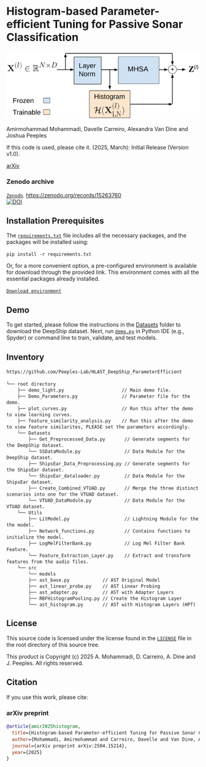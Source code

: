 # Histogram-based Parameter-efficient Tuning for Passive Sonar Classification
<p align="center">
  <img src="Figures/Workflow.png" alt="Workflow Diagram">
</p>


Amirmohammad Mohammadi, Davelle Carreiro, Alexandra Van Dine and Joshua Peeples

If this code is used, please cite it. (2025, March): Initial Release (Version v1.0). 

[arXiv](https://arxiv.org/abs/2504.15214)

### Zenodo archive

[`Zenodo`](https://doi.org/10.5281/zenodo.15263760). https://zenodo.org/records/15263760  
[![DOI](https://zenodo.org/badge/DOI/10.5281/zenodo.15263760.svg)](https://doi.org/10.5281/zenodo.15263760)

## Installation Prerequisites

The [`requirements.txt`](requirements.txt) file includes all the necessary packages, and the packages will be installed using:

   ```pip install -r requirements.txt```

Or, for a more convenient option, a pre-configured environment is available for download through the provided link. This environment comes with all the essential packages already installed.

[`Download environment`](https://drive.google.com/file/d/1dUvjjK3ImNZJP6jZuAlMhulKfijVkM8K/view?usp=sharing)

## Demo

To get started, please follow the instructions in the [Datasets](Datasets) folder to download the DeepShip dataset.
Next, run [`demo.py`](demo.py) in Python IDE (e.g., Spyder) or command line to train, validate, and test models. 


## Inventory

```
https://github.com/Peeples-Lab/HLAST_DeepShip_ParameterEfficient 

└── root directory
    ├── demo_light.py                     // Main demo file.
    ├── Demo_Parameters.py                // Parameter file for the demo.
    ├── plot_curves.py                    // Run this after the demo to view learning curves. 
    ├── feature_similarity_analysis.py    // Run this after the demo to view feature similarites, PLEASE set the parameters accordingly. 
    └── Datasets                
        ├── Get_Preprocessed_Data.py       // Generate segments for the DeepShip dataset.
        └── SSDataModule.py                // Data Module for the DeepShip dataset.
        ├── ShipsEar_Data_Preprocessing.py // Generate segments for the ShipsEar dataset.
        └── ShipsEar_dataloader.py         // Data Module for the ShipsEar dataset.
        ├── Create_Combined_VTUAD.py 	   // Merge the three distinct scenarios into one for the VTUAD dataset.
        └── VTUAD_DataModule.py            // Data Module for the VTUAD dataset.
    └── Utils                     
        ├── LitModel.py                    // Lightning Module for the the model.
        ├── Network_functions.py           // Contains functions to initialize the model.
        ├── LogMelFilterBank.py            // Log Mel Filter Bank Feature.
        └── Feature_Extraction_Layer.py    // Extract and transform features from the audio files.
    └── src
    	└── models              
		├── ast_base.py            // AST Original Model
		├── ast_linear_probe.py    // AST Linear Probing
		├── ast_adapter.py         // AST with Adapter Layers
		├── RBFHistogramPooling.py // Create the Histogram Layer
		└── ast_histogram.py       // AST with Histogram Layers (HPT)

```

## License

This source code is licensed under the license found in the [`LICENSE`](LICENSE) file in the root directory of this source tree.

This product is Copyright (c) 2025 A. Mohammadi, D. Carreiro, A. Dine and J. Peeples. All rights reserved.

## Citation

If you use this work, please cite:

### arXiv preprint

```bibtex
@article{amir2025histogram,
  title={Histogram-based Parameter-efficient Tuning for Passive Sonar Classification},
  author={Mohammadi, Amirmohammad and Carreiro, Davelle and Van Dine, Alexandra and Peeples, Joshua},
  journal={arXiv preprint arXiv:2504.15214},
  year={2025}
}
